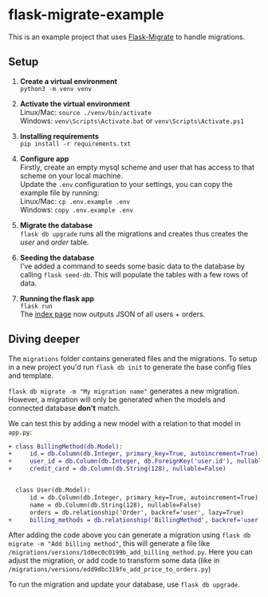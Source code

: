 # flask-migrate-example

This is an example project that uses [Flask-Migrate](https://flask-migrate.readthedocs.io/en/latest/) to handle migrations. 

## Setup

1. **Create a virtual environment**\
`python3 -m venv venv`

2. **Activate the virtual environment**\
Linux/Mac: `source ./venv/bin/activate`\
Windows: `venv\Scripts\Activate.bat` or `venv\Scripts\Activate.ps1`

3. **Installing requirements**\
`pip install -r requirements.txt`

4. **Configure app**\
Firstly, create an empty mysql scheme and user that has access to that scheme on your local machine.\
Update the `.env` configuration to your settings, you can copy the example file by running:\
Linux/Mac: `cp .env.example .env`\
Windows: `copy .env.example .env`

5. **Migrate the database**\
`flask db upgrade` runs all the migrations and creates thus creates the _user_ and _order_ table.

6. **Seeding the database**\
I've added a command to seeds some basic data to the database by calling `flask seed-db`. This will populate the tables with a few rows of data.

7. **Running the flask app**\
`flask run`\
The [index page](http://127.0.0.1:5000/) now outputs JSON of all users + orders.

## Diving deeper

The `migrations` folder contains generated files and the migrations. To setup in a new project you'd run `flask db init` to generate the base config files and template.

`flask db migrate -m "My migration name"` generates a new migration. However, a migration will only be generated when the models and connected database **don't** match.

We can test this by adding a new model with a relation to that model in `app.py`:

```diff
+ class BillingMethod(db.Model):
+     id = db.Column(db.Integer, primary_key=True, autoincrement=True)
+     user_id = db.Column(db.Integer, db.ForeignKey('user.id'), nullable=False)
+     credit_card = db.Column(db.String(128), nullable=False)


  class User(db.Model):
      id = db.Column(db.Integer, primary_key=True, autoincrement=True)
      name = db.Column(db.String(128), nullable=False)
      orders = db.relationship('Order', backref='user', lazy=True)
+     billing_methods = db.relationship('BillingMethod', backref='user', lazy=True)
```

After adding the code above you can generate a migration using `flask db migrate -m "Add billing method"`,
this will generate a file like `/migrations/versions/1d0ec0c0199b_add_billing_method.py`.
Here you can adjust the migration, or add code to transform some data (like in `/migrations/versions/edd9dbc319fe_add_price_to_orders.py`)

To run the migration and update your database, use `flask db upgrade`.
